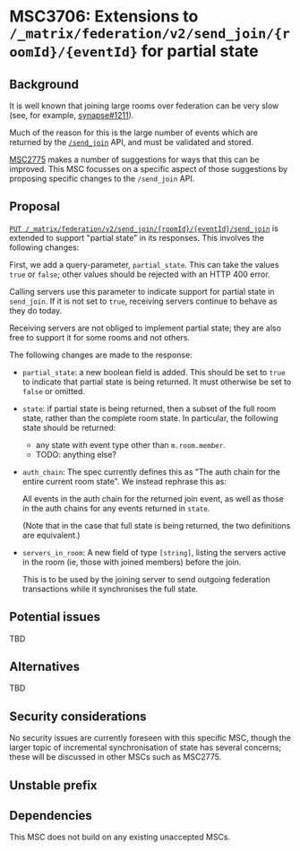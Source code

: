 # MSC3706: Extensions to `/_matrix/federation/v2/send_join/{roomId}/{eventId}` for partial state

## Background

It is well known that joining large rooms over federation can be very slow (see,
for example, [synapse#1211](https://github.com/matrix-org/synapse/issues/1211)).

Much of the reason for this is the large number of events which are returned by
the
[`/send_join`](https://spec.matrix.org/v1.2/server-server-api/#put_matrixfederationv2send_joinroomideventid)
API, and must be validated and stored.

[MSC2775](https://github.com/matrix-org/matrix-doc/pull/2775) makes a number of
suggestions for ways that this can be improved. This MSC focusses on a specific
aspect of those suggestions by proposing specific changes to the `/send_join`
API.

## Proposal

[`PUT
/_matrix/federation/v2/send_join/{roomId}/{eventId}/send_join`](https://spec.matrix.org/v1.2/server-server-api/#put_matrixfederationv2send_joinroomideventid)
is extended to support "partial state" in its responses. This involves the
following changes:

First, we add a query-parameter, `partial_state`. This can take the values
`true` or `false`; other values should be rejected with an HTTP 400 error.

Calling servers use this parameter to indicate support for partial state in
`send_join`. If it is not set to `true`, receiving servers continue to behave
as they do today.

Receiving servers are not obliged to implement partial state; they are also
free to support it for some rooms and not others.

The following changes are made to the response:

 * `partial_state`: a new boolean field is added. This should be set to `true`
   to indicate that partial state is being returned. It must otherwise be set
   to `false` or omitted.

 * `state`: if partial state is being returned, then a subset of the full room
   state, rather than the complete room state. In particular, the following
   state should be returned:

     * any state with event type other than `m.room.member`.
     * TODO: anything else?

 * `auth_chain`: The spec currently defines this as "The auth chain for the
   entire current room state". We instead rephrase this as:

   All events in the auth chain for the returned join event, as well as
   those in the auth chains for any events returned in `state`.

   (Note that in the case that full state is being returned, the two
   definitions are equivalent.)

 * `servers_in_room`: A new field of type `[string]`, listing the servers
   active in the room (ie, those with joined members) before the join.

   This is to be used by the joining server to send outgoing federation
   transactions while it synchronises the full state.


## Potential issues

TBD

## Alternatives

TBD

## Security considerations

No security issues are currently foreseen with this specific MSC, though the
larger topic of incremental synchronisation of state has several concerns;
these will be discussed in other MSCs such as MSC2775.

## Unstable prefix


## Dependencies

This MSC does not build on any existing unaccepted MSCs.
